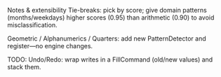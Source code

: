 Notes & extensibility
Tie-breaks: pick by score; give domain patterns (months/weekdays)
            higher scores (0.95) than arithmetic (0.90) to avoid misclassification.

Geometric / Alphanumerics / Quarters: add new PatternDetector<T> and register—no engine changes.

TODO: Undo/Redo: wrap writes in a FillCommand (old/new values) and stack them.